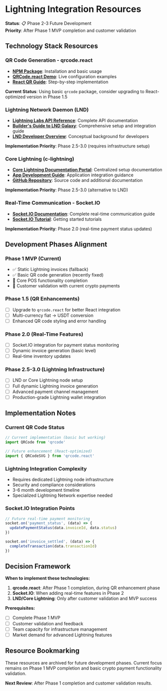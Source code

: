 # Lightning Integration Resources

**Status**: 📋 Phase 2-3 Future Development  
**Priority**: After Phase 1 MVP completion and customer validation

## **Technology Stack Resources**

### **QR Code Generation - qrcode.react**
- **[NPM Package](https://www.npmjs.com/package/qrcode.react)**: Installation and basic usage
- **[QRCode.react Demo](https://zpao.github.io/qrcode.react/)**: Live configuration examples
- **[React QR Guide](https://medium.com/@allrounddiksha/creating-a-qr-code-generator-with-react-a-step-by-step-guide-6862acabd948)**: Step-by-step implementation

**Current Status**: Using basic `qrcode` package, consider upgrading to React-optimized version in Phase 1.5

### **Lightning Network Daemon (LND)**
- **[Lightning Labs API Reference](https://lightning.engineering/api-docs/api/lnd/)**: Complete API documentation
- **[Builder's Guide to LND Galaxy](https://docs.lightning.engineering/)**: Comprehensive setup and integration guide
- **[LND Developer Overview](https://dev.lightning.community/overview/)**: Conceptual background for developers

**Implementation Priority**: Phase 2.5-3.0 (requires infrastructure setup)

### **Core Lightning (c-lightning)**
- **[Core Lightning Documentation Portal](https://docs.corelightning.org/)**: Centralized setup documentation
- **[App Development Guide](https://docs.corelightning.org/docs/app-development)**: Application integration guidance
- **[GitHub Repository](https://github.com/ElementsProject/lightning)**: Source code and additional documentation

**Implementation Priority**: Phase 2.5-3.0 (alternative to LND)

### **Real-Time Communication - Socket.IO**
- **[Socket.IO Documentation](https://socket.io/docs/v4/)**: Complete real-time communication guide
- **[Socket.IO Tutorial](https://socket.io/docs/v4/tutorial/introduction)**: Getting started tutorials

**Implementation Priority**: Phase 2.0 (real-time payment status updates)

## **Development Phases Alignment**

### **Phase 1 MVP (Current)**
- ✅ Static Lightning invoices (fallback)
- ✅ Basic QR code generation (recently fixed)
- 🔄 Core POS functionality completion
- 🔄 Customer validation with current crypto payments

### **Phase 1.5 (QR Enhancements)**
- [ ] Upgrade to `qrcode.react` for better React integration
- [ ] Multi-currency fiat → USDT conversion
- [ ] Enhanced QR code styling and error handling

### **Phase 2.0 (Real-Time Features)**
- [ ] Socket.IO integration for payment status monitoring
- [ ] Dynamic invoice generation (basic level)
- [ ] Real-time inventory updates

### **Phase 2.5-3.0 (Lightning Infrastructure)**
- [ ] LND or Core Lightning node setup
- [ ] Full dynamic Lightning invoice generation
- [ ] Advanced payment channel management
- [ ] Production-grade Lightning wallet integration

## **Implementation Notes**

### **Current QR Code Status**
```typescript
// Current implementation (basic but working)
import QRCode from 'qrcode'

// Future enhancement (React-optimized)
import { QRCodeSVG } from 'qrcode.react'
```

### **Lightning Integration Complexity**
- Requires dedicated Lightning node infrastructure
- Security and compliance considerations
- 3-6 month development timeline
- Specialized Lightning Network expertise needed

### **Socket.IO Integration Points**
```typescript
// Future real-time payment monitoring
socket.on('payment_status', (data) => {
  updatePaymentStatus(data.invoiceId, data.status)
})

socket.on('invoice_settled', (data) => {
  completeTransaction(data.transactionId)
})
```

## **Decision Framework**

**When to implement these technologies:**

1. **qrcode.react**: After Phase 1 completion, during QR enhancement phase
2. **Socket.IO**: When adding real-time features in Phase 2
3. **LND/Core Lightning**: Only after customer validation and MVP success

**Prerequisites:**
- [ ] Complete Phase 1 MVP
- [ ] Customer validation and feedback
- [ ] Team capacity for infrastructure management
- [ ] Market demand for advanced Lightning features

## **Resource Bookmarking**

These resources are archived for future development phases. Current focus remains on Phase 1 MVP completion and basic crypto payment functionality validation.

**Next Review**: After Phase 1 completion and customer validation results. 